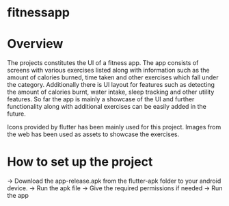 # fitnessapp

# Overview

The projects constitutes the UI of a fitness app. The app consists of screens with various exercises listed along with information such as the amount of calories burned, time taken and other exercises which fall under the category. Additionally there is UI layout for features such as detecting the amount of calories burnt, water intake, sleep tracking and other utility features. So far the app is mainly a showcase of the UI and further functionality along with additional exercises can be easily added in the future. 

Icons provided by flutter has been mainly used for this project. Images from the web has been used as assets to showcase the exercises. 

# How to set up the project

-> Download the app-release.apk from the flutter-apk folder to your android device.
-> Run the apk file 
-> Give the required permissions if needed
-> Run the app



